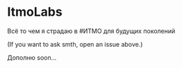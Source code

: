 # ItmoLabs

Всё то чем я страдаю в #ИТМО для будущих поколений

(If you want to ask smth, open an issue above.)

Дополню soon...
